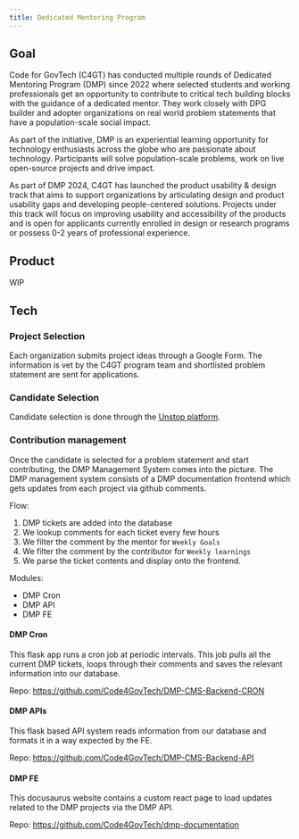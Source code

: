 ```yaml
---
title: Dedicated Mentoring Program
---
```


<head>
  <title>C4GT - Dedicated Mentoring Program</title>
 </head>

## Goal

Code for GovTech (C4GT) has conducted multiple rounds of Dedicated Mentoring Program (DMP) since
2022 where selected students and working professionals get an opportunity to contribute to critical
tech building blocks with the guidance of a dedicated mentor. They work closely with DPG builder and
adopter organizations on real world problem statements that have a population-scale social impact.

As part of the initiative, DMP is an experiential learning opportunity for technology enthusiasts
across the globe who are passionate about technology. Participants will solve population-scale
problems, work on live open-source projects and drive impact.

As part of DMP 2024, C4GT has launched the product usability & design track that aims to support
organizations by articulating design and product usability gaps and developing people-centered
solutions. Projects under this track will focus on improving usability and accessibility of the
products and is open for applicants currently enrolled in design or research programs or possess 0-2
years of professional experience.

## Product

WIP

## Tech

### Project Selection

Each organization submits project ideas through a Google Form. The information is vet by the C4GT
program team and shortlisted problem statement are sent for applications.

### Candidate Selection

Candidate selection is done through the [Unstop
platform](https://unstop.com/competitions/dedicated-mentoring-program-dmp-2024-code-for-govtech-932803).

### Contribution management

Once the candidate is selected for a problem statement and start contributing, the DMP Management
System comes into the picture. The DMP management system consists of a DMP documentation frontend
which gets updates from each project via github comments.

Flow:

1. DMP tickets are added into the database
2. We lookup comments for each ticket every few hours
3. We filter the comment by the mentor for `Weekly Goals`
4. We filter the comment by the contributor for `Weekly learnings`
5. We parse the ticket contents and display onto the frontend.

Modules:
* DMP Cron
* DMP API
* DMP FE

#### DMP Cron

This flask app runs a cron job at periodic intervals. This job pulls all the current DMP tickets,
loops through their comments and saves the relevant information into our database.

Repo: https://github.com/Code4GovTech/DMP-CMS-Backend-CRON

#### DMP APIs

This flask based API system reads information from our database and formats it in a way expected by
the FE. 

Repo: https://github.com/Code4GovTech/DMP-CMS-Backend-API

#### DMP FE

This docusaurus website contains a custom react page to load updates related to the DMP projects via
the DMP API.

Repo: https://github.com/Code4GovTech/dmp-documentation
